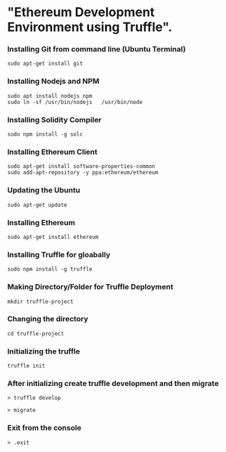
#	__"Ethereum Development Environment using Truffle".__


### Installing Git from command line (Ubuntu Terminal)
	sudo apt-get install git

### Installing Nodejs and NPM
	sudo apt install nodejs npm
	sudo ln -sf /usr/bin/nodejs   /usr/bin/node

### Installing Solidity Compiler
	sudo npm install -g solc

### Installing Ethereum Client
	sudo apt-get install software-properties-common
	sudo add-apt-repository -y ppa:ethereum/ethereum

### Updating the Ubuntu
	sudo apt-get update

### Installing Ethereum
	sudo apt-get install ethereum

### Installing Truffle for gloabally
	sudo npm install -g truffle

### Making Directory/Folder for Truffle Deployment
	mkdir truffle-project

### Changing the directory
	cd truffle-project

### Initializing the truffle
	truffle init

### After initializing create truffle development and then migrate
	> truffle develop

	> migrate

### Exit from the console
	> .exit
